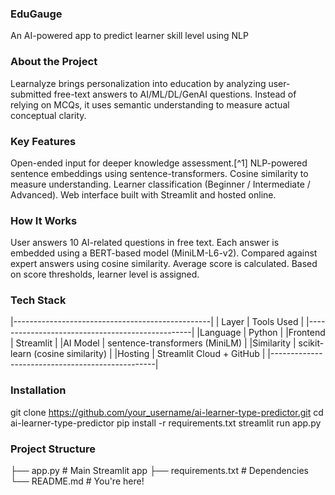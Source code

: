 ### EduGauge
An AI-powered app to predict learner skill level using NLP

### About the Project
Learnalyze brings personalization into education by analyzing user-submitted free-text answers to AI/ML/DL/GenAI questions. Instead of relying on MCQs, it uses semantic understanding to measure actual conceptual clarity.

### Key Features
Open-ended input for deeper knowledge assessment.[^1]
NLP-powered sentence embeddings using sentence-transformers.
Cosine similarity to measure understanding.
Learner classification (Beginner / Intermediate / Advanced).
Web interface built with Streamlit and hosted online.

### How It Works
User answers 10 AI-related questions in free text.
Each answer is embedded using a BERT-based model (MiniLM-L6-v2).
Compared against expert answers using cosine similarity.
Average score is calculated.
Based on score thresholds, learner level is assigned.

### Tech Stack
|-------------------------------------------------|
| Layer      |   Tools Used                       |
|-------------------------------------------------|
|Language    |   Python                           |
|Frontend	   |  Streamlit                         |
|AI Model	   |   sentence-transformers (MiniLM)   |
|Similarity  |   scikit-learn (cosine similarity) |
|Hosting	   |   Streamlit Cloud + GitHub         |
|-------------------------------------------------|

###  Installation
git clone https://github.com/your_username/ai-learner-type-predictor.git
cd ai-learner-type-predictor
pip install -r requirements.txt
streamlit run app.py

### Project Structure
├── app.py              # Main Streamlit app
├── requirements.txt    # Dependencies
└── README.md           # You're here!
